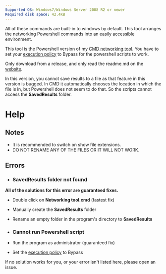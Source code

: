```yaml
---
Supported OS: Windows7/Windows Server 2008 R2 or newer
Required disk space: 42.4KB
---
```

All of these commands are built-in to windows
by default. This tool arranges the networking
Powershell commands into an easily accessible environment.  

This tool is the Powershell version of my [CMD networking tool](https://github.com/ExtremePro11299/CMD-networking-tool).
You have to set your [execution policy](https://learn.microsoft.com/en-us/powershell/module/microsoft.powershell.core/about/about_execution_policies?view=powershell-7.3) to Bypass for the powershell scripts to work.

Only download from a release, and only read the readme.md on the [website](https://github.com/ExtremePro11299/Powershell-networking-tool).

In this version, you cannot save results to a file as that feature in this version is bugged. In CMD it automatically chooses the location in which the file is in, but Powershell does not seem to do that. So the scripts cannot access the **SavedResults** folder.
# Help
## Notes
- It is recommended to switch on show file extensions.
- DO NOT RENAME ANY OF THE FILES OR IT WILL NOT WORK.
  
## Errors

- ### SavedResults folder not found
**All of the solutions for this error are guaranteed fixes.**
- Double click on **Networking tool.cmd** (fastest fix)
- Manually create the **SavedResults** folder
- Rename an empty folder in the program's directory to **SavedResults**
   
- ### Cannot run Powershell script
- Run the program as administrator (guaranteed fix)
- Set the [execution policy](https://learn.microsoft.com/en-us/powershell/module/microsoft.powershell.core/about/about_execution_policies?view=powershell-7.3) to Bypass

If no solution works for you, or your error isn't listed here, please open an issue.
